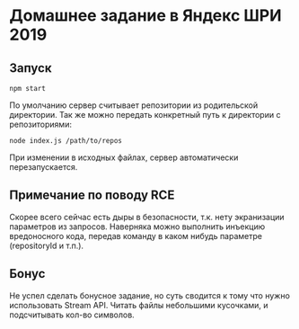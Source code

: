 # Домашнее задание в Яндекс ШРИ 2019

## Запуск
    npm start

По умолчанию сервер считывает репозитории из родительской директории.
Так же можно передать конкретный путь к директории с репозиториями:

    node index.js /path/to/repos

При изменении в исходных файлах, сервер автоматически перезапускается.

## Примечание по поводу RCE

Скорее всего сейчас есть дыры в безопасности, т.к. нету экранизации параметров из запросов.
Наверняка можно выполнить инъекцию вредоносного кода, передав команду в каком нибудь параметре (repositoryId и т.п.).


## Бонус

Не успел сделать бонусное задание, но суть сводится к тому что нужно использовать Stream API.
Читать файлы небольшими кусочками, и подсчитывать кол-во символов.
